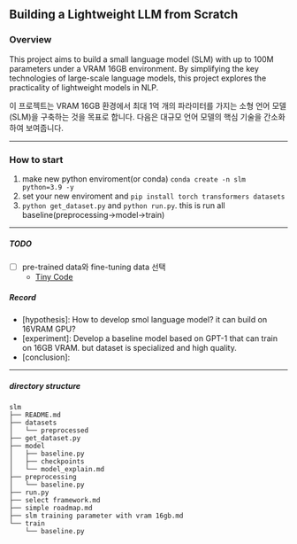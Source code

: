 ## **Building a Lightweight LLM from Scratch**

### **Overview**  
This project aims to build a small language model (SLM) with up to 100M parameters under a VRAM 16GB environment. By simplifying the key technologies of large-scale language models, this project explores the practicality of lightweight models in NLP.

이 프로젝트는 VRAM 16GB 환경에서 최대 1억 개의 파라미터를 가지는 소형 언어 모델(SLM)을 구축하는 것을 목표로 합니다. 다음은 대규모 언어 모델의 핵심 기술을 간소화하여 보여줍니다.

---

### How to start

1. make new python enviroment(or conda) `conda create -n slm python=3.9 -y`
2. set your new enviroment and `pip install torch transformers datasets`
3. `python get_dataset.py` and `python run.py`. this is run all baseline(preprocessing->model->train)

---

##### TODO

- [ ] pre-trained data와 fine-tuning data 선택
    - [Tiny Code](https://huggingface.co/datasets/nampdn-ai/tiny-codes)

##### Record

- [hypothesis]: How to develop smol language model? it can build on 16VRAM GPU?
- [experiment]: Develop a baseline model based on GPT-1 that can train on 16GB VRAM. but dataset is specialized and high quality. 
- [conclusion]: 
 

---

##### directory structure


```
slm
├── README.md
├── datasets
│   └── preprocessed
├── get_dataset.py
├── model
│   ├── baseline.py
│   ├── checkpoints
│   └── model_explain.md
├── preprocessing
│   └── baseline.py
├── run.py
├── select framework.md
├── simple roadmap.md
├── slm training parameter with vram 16gb.md
└── train
    └── baseline.py
```